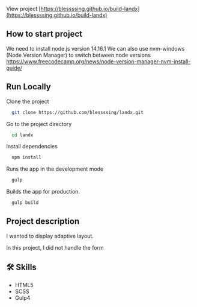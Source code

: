 View project [https://blessssing.github.io/build-landx](https://blessssing.github.io/build-landx)

## How to start project

We need to install node.js version 14.16.1
We can also use nvm-windows (Node Version Manager) to switch between node versions
https://www.freecodecamp.org/news/node-version-manager-nvm-install-guide/

## Run Locally

Clone the project

```bash
  git clone https://github.com/blessssing/landx.git
```

Go to the project directory

```bash
  cd landx
```

Install dependencies

```bash
  npm install
```

Runs the app in the development mode

```bash
  gulp
```

Builds the app for production.

```bash
  gulp build
```

## Project description

I wanted to display adaptive layout.

In this project, I did not handle the form

## 🛠 Skills

- HTML5
- SCSS
- Gulp4
